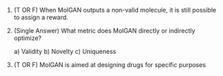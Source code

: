 1. (T OR F) When MolGAN outputs a non-valid molecule, it is still possible to assign a reward. 

2. (Single Answer) What metric does MolGAN directly or indirectly optimize? 

   a) Validity
   b) Novelty
   c) Uniqueness

3. (T OR F) MolGAN is aimed at designing drugs for specific purposes

